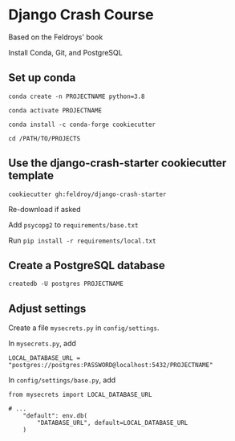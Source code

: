 # Django Crash Course

Based on the Feldroys' book

Install Conda, Git, and PostgreSQL

## Set up conda

`conda create -n PROJECTNAME python=3.8`

`conda activate PROJECTNAME`

`conda install -c conda-forge cookiecutter`

`cd /PATH/TO/PROJECTS`

## Use the django-crash-starter cookiecutter template

`cookiecutter gh:feldroy/django-crash-starter`

Re-download if asked

Add `psycopg2` to `requirements/base.txt`

Run `pip install -r requirements/local.txt`

## Create a PostgreSQL database

`createdb -U postgres PROJECTNAME`

## Adjust settings

Create a file `mysecrets.py` in `config/settings`.

In `mysecrets.py`, add

```
LOCAL_DATABASE_URL = "postgres://postgres:PASSWORD@localhost:5432/PROJECTNAME"
```

In `config/settings/base.py`, add

```
from mysecrets import LOCAL_DATABASE_URL

# ...
    "default": env.db(
        "DATABASE_URL", default=LOCAL_DATABASE_URL
    )
```

